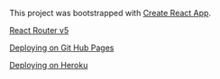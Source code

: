 This project was bootstrapped with
[Create React App](https://github.com/facebook/create-react-app).

[Based on free design for desktop]:
(https://www.figma.com/file/dKoUnl5kwWh74ipofDPixg/Landing-Page-Concept-For-Data-Processing-Company-(Copy)?node-id=1%3A2)

[React Router v5](https://v5.reactrouter.com/web/guides/quick-start)

[Deploying on Git Hub Pages](https://create-react-app.dev/docs/deployment/#github-pages) 

[Deploying on Heroku](https://blog.heroku.com/deploying-react-with-zero-configuration)
